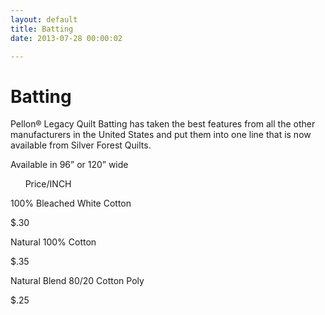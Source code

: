```yaml
---
layout: default
title: Batting
date: 2013-07-28 00:00:02

---
```


# Batting

Pellon® Legacy Quilt Batting has taken the best features from all the
other manufacturers in the United States and put them into one line that
is now available from Silver Forest Quilts.

Available in 96” or 120” wide

      Price/INCH

100% Bleached White Cotton

$.30

Natural 100% Cotton

$.35

Natural Blend 80/20 Cotton Poly  

$.25


